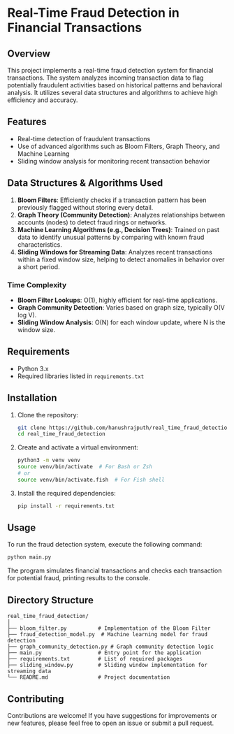 # Real-Time Fraud Detection in Financial Transactions

## Overview

This project implements a real-time fraud detection system for financial transactions. The system analyzes incoming transaction data to flag potentially fraudulent activities based on historical patterns and behavioral analysis. It utilizes several data structures and algorithms to achieve high efficiency and accuracy.

## Features

- Real-time detection of fraudulent transactions
- Use of advanced algorithms such as Bloom Filters, Graph Theory, and Machine Learning
- Sliding window analysis for monitoring recent transaction behavior

## Data Structures & Algorithms Used

1. **Bloom Filters**: Efficiently checks if a transaction pattern has been previously flagged without storing every detail.
2. **Graph Theory (Community Detection)**: Analyzes relationships between accounts (nodes) to detect fraud rings or networks.
3. **Machine Learning Algorithms (e.g., Decision Trees)**: Trained on past data to identify unusual patterns by comparing with known fraud characteristics.
4. **Sliding Windows for Streaming Data**: Analyzes recent transactions within a fixed window size, helping to detect anomalies in behavior over a short period.

### Time Complexity

- **Bloom Filter Lookups**: O(1), highly efficient for real-time applications.
- **Graph Community Detection**: Varies based on graph size, typically O(V log V).
- **Sliding Window Analysis**: O(N) for each window update, where N is the window size.

## Requirements

- Python 3.x
- Required libraries listed in `requirements.txt`

## Installation

1. Clone the repository:

   ```bash
   git clone https://github.com/hanushrajputh/real_time_fraud_detection.git
   cd real_time_fraud_detection
   ```

2. Create and activate a virtual environment:

   ```bash
   python3 -m venv venv
   source venv/bin/activate  # For Bash or Zsh
   # or
   source venv/bin/activate.fish  # For Fish shell
   ```

3. Install the required dependencies:

   ```bash
   pip install -r requirements.txt
   ```

## Usage

To run the fraud detection system, execute the following command:

```bash
python main.py
```

The program simulates financial transactions and checks each transaction for potential fraud, printing results to the console.

## Directory Structure

```plaintext
real_time_fraud_detection/
│
├── bloom_filter.py          # Implementation of the Bloom Filter
├── fraud_detection_model.py  # Machine learning model for fraud detection
├── graph_community_detection.py # Graph community detection logic
├── main.py                  # Entry point for the application
├── requirements.txt         # List of required packages
├── sliding_window.py        # Sliding window implementation for streaming data
└── README.md                # Project documentation
```

## Contributing

Contributions are welcome! If you have suggestions for improvements or new features, please feel free to open an issue or submit a pull request.

